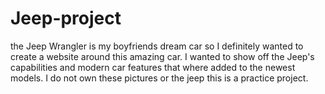 # Jeep-project
the Jeep Wrangler is my boyfriends dream car so I definitely wanted to create a website around this amazing car. I wanted to show off the Jeep's capabilities and modern car features that where added to the newest models. I do not own these pictures or the jeep this is a practice project. 
